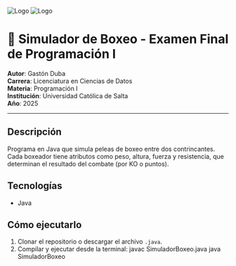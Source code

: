 ![Logo](https://www.ucasal.edu.ar/wp-content/uploads/2022/07/logo-ucasal.png)
![Logo](https://www.giantbomb.com/a/uploads/original/2/23093/3612071-greatestheavyweights%28usa%29-240812-200919.png)

# 🥊 Simulador de Boxeo - Examen Final de Programación I  

**Autor**: Gastón Duba  
**Carrera**: Licenciatura en Ciencias de Datos  
**Materia**: Programación I  
**Institución**: Universidad Católica de Salta  
**Año**: 2025  

---

## Descripción  
Programa en Java que simula peleas de boxeo entre dos contrincantes. Cada boxeador tiene atributos como peso, altura, fuerza y resistencia, que determinan el resultado del combate (por KO o puntos).  

## Tecnologías  
- Java

## Cómo ejecutarlo  
1. Clonar el repositorio o descargar el archivo `.java`.  
2. Compilar y ejecutar desde la terminal:
   javac SimuladorBoxeo.java
   java SimuladorBoxeo